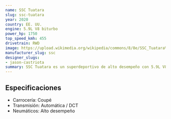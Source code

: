 ```yaml
---
name: SSC Tuatara
slug: ssc-tuatara
year: 2020
country: EE. UU.
engine: 5.9L V8 biturbo
power_hp: 1750
top_speed_kmh: 455
drivetrain: RWD
image: https://upload.wikimedia.org/wikipedia/commons/8/8e/SSC_Tuatara%2C_2011.jpg
manufacturer_slug: ssc
designer_slugs:
- jason-castriota
summary: SSC Tuatara es un superdeportivo de alto desempeño con 5.9L V8 biturbo.
---
```


## Especificaciones

- Carrocería: Coupé
- Transmisión: Automática / DCT
- Neumáticos: Alto desempeño

